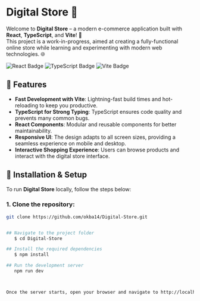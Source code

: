 # Digital Store 🛒

Welcome to **Digital Store** – a modern e-commerce application built with **React**, **TypeScript**, and **Vite**! 🚀  
This project is a work-in-progress, aimed at creating a fully-functional online store while learning and experimenting with modern web technologies. 🌐

![React Badge](https://img.shields.io/badge/React-%2320232a?style=flat&logo=react&logoColor=%2361DAFB)
![TypeScript Badge](https://img.shields.io/badge/TypeScript-%233178C6?style=flat&logo=typescript&logoColor=%23FFFFFF)
![Vite Badge](https://img.shields.io/badge/Vite-%23222A2F?style=flat&logo=vite&logoColor=%23F9B93D)

## 🚀 Features

- **Fast Development with Vite**: Lightning-fast build times and hot-reloading to keep you productive.
- **TypeScript for Strong Typing**: TypeScript ensures code quality and prevents many common bugs.
- **React Components**: Modular and reusable components for better maintainability.
- **Responsive UI**: The design adapts to all screen sizes, providing a seamless experience on mobile and desktop.
- **Interactive Shopping Experience**: Users can browse products and interact with the digital store interface.

## 🔧 Installation & Setup

To run **Digital Store** locally, follow the steps below:

### 1. Clone the repository:
```bash
git clone https://github.com/okba14/Digital-Store.git


## Navigate to the project folder 
   $ cd Digital-Store

## Install the required dependencies
   $ npm install

## Run the development server
   npm run dev



Once the server starts, open your browser and navigate to http://localhost:3000 to view the project in action! 🚀


